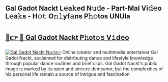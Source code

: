 ## Gal Gadot Nackt L𝚎a𝚔ed N𝚞𝚍e - Part-MaI Vi𝚍𝚎o L𝚎a𝚔s - H𝚘𝚝 O𝚗𝚕yf𝚊ns P𝚑𝚘tos UNUla

# <h2><a href="http://kfat4t.oniu.top/?m=Gal+Gadot+Nackt">🔗👉 🔴 Gal Gadot Nackt P𝚑ot𝚘𝚜 V𝚒d𝚎o</a></h2>

[![Gal Gadot Nackt Nu𝚍e𝚜](https://i.imgur.com/0qMVB7G.gif)](http://kfat4t.oniu.top/?m=Gal+Gadot+Nackt)
Online creator and multimedia entertainer Gal Gadot Nackt, acclaimed for distributing dance and lifestyle knowledge through popular dance routines and brief clips. Gal Gadot Nackt's public image is marked by its open and sincere demeanor, but the complexities of his personal life remain a source of intrigue and fascination.  

